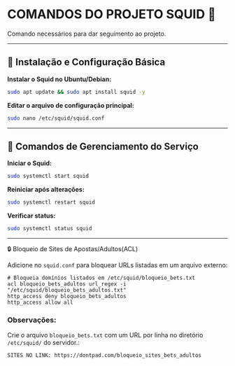 # COMANDOS DO PROJETO SQUID 🦑

Comando necessários para dar seguimento ao projeto.

---

## 🔧 Instalação e Configuração Básica

**Instalar o Squid no Ubuntu/Debian:**
```bash
sudo apt update && sudo apt install squid -y
```

**Editar o arquivo de configuração principal:**
```bash
sudo nano /etc/squid/squid.conf
```

---

## 🚀 Comandos de Gerenciamento do Serviço

**Iniciar o Squid:**
```bash
sudo systemctl start squid
```

**Reiniciar após alterações:**
```bash
sudo systemctl restart squid
```

**Verificar status:**
```bash
sudo systemctl status squid
```

---
🔒 Bloqueio de Sites de Apostas/Adultos(ACL)

Adicione no `squid.conf` para bloquear URLs listadas em um arquivo externo:

```squidconf
# Bloqueia domínios listados em /etc/squid/bloqueio_bets.txt
acl bloqueio_bets_adultos url_regex -i "/etc/squid/bloqueio_bets_adultos.txt"
http_access deny bloqueio_bets_adultos
http_access allow all
```
### Observações:
Crie o arquivo `bloqueio_bets.txt` com um URL por linha no diretório `/etc/squid/` do servidor.:
   ```
   SITES NO LINK: https://dontpad.com/bloqueio_sites_bets_adultos
   ```
